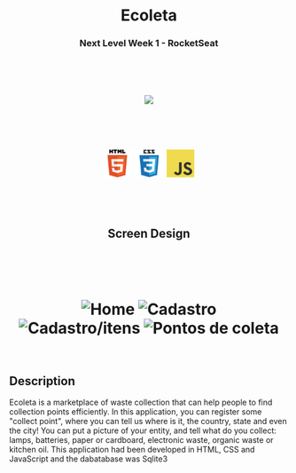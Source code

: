 <h1 align="center">Ecoleta</h1>
<h3 align="center">Next Level Week 1 - RocketSeat</h3>

<br>
<h1 align="center"><img src="https://imgur.com/mgBpTII.png"></h1>
<br>

<h1 align="center">
<img width="50" src="https://raw.githubusercontent.com/github/explore/80688e429a7d4ef2fca1e82350fe8e3517d3494d/topics/html/html.png" alt="HTML">
<img width="50" src="https://raw.githubusercontent.com/github/explore/80688e429a7d4ef2fca1e82350fe8e3517d3494d/topics/css/css.png" alt="CSS">
<img width="50" src="https://raw.githubusercontent.com/github/explore/80688e429a7d4ef2fca1e82350fe8e3517d3494d/topics/javascript/javascript.png" alt="JS">
</h1>
<br>
<br>

<h2 align="center">Screen Design</h2>
<br>

<h1 width="100%" align="center"> 
<br>
<img width="400" src="https://user-images.githubusercontent.com/62610767/90552781-bc963e00-e169-11ea-86cb-2b1b6d590b9b.jpeg" alt="Home"> 
<img width="400" src="https://user-images.githubusercontent.com/62610767/90552786-bdc76b00-e169-11ea-9596-7cd609c69f5f.jpeg" alt="Cadastro"> 
<br>
<img width="400" src="https://user-images.githubusercontent.com/62610767/90552788-bdc76b00-e169-11ea-8863-1a34d472091e.jpeg" alt="Cadastro/itens"> 
<img width="400" src="https://user-images.githubusercontent.com/62610767/90552790-be600180-e169-11ea-9f79-bb59b71d6b4a.jpeg" alt="Pontos de coleta"> 
<br>
</h1>
<br>

<h2>Description</h2>
<p>Ecoleta is a marketplace of waste collection that can help people to find collection points efficiently. In this application, you can register some "collect point", where you can tell us where is it, the country, state and even the city! You can put a picture of your entity, and tell what do you collect: lamps, batteries, paper or cardboard, electronic waste, organic waste or kitchen oil. This application had been developed in HTML, CSS and JavaScript and the dabatabase was Sqlite3</p>
<br>
